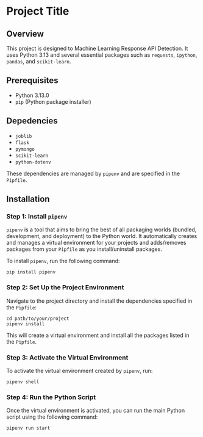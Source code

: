 # Project Title

## Overview
This project is designed to Machine Learning Response API Detection. It uses Python 3.13 and several essential packages such as `requests`, `ipython`, `pandas`, and `scikit-learn`.

## Prerequisites
- Python 3.13.0
- `pip` (Python package installer)

## Depedencies
- `joblib`
- `flask`
- `pymongo`
- `scikit-learn`
- `python-dotenv`

These dependencies are managed by `pipenv` and are specified in the `Pipfile`.

## Installation

### Step 1: Install `pipenv`
`pipenv` is a tool that aims to bring the best of all packaging worlds (bundled, development, and deployment) to the Python world. It automatically creates and manages a virtual environment for your projects and adds/removes packages from your `Pipfile` as you install/uninstall packages.

To install `pipenv`, run the following command:
```
pip install pipenv
```

### Step 2: Set Up the Project Environment
Navigate to the project directory and install the dependencies specified in the `Pipfile`:
```
cd path/to/your/project
pipenv install
```
This will create a virtual environment and install all the packages listed in the `Pipfile`.

### Step 3: Activate the Virtual Environment
To activate the virtual environment created by `pipenv`, run:
```
pipenv shell
```

### Step 4: Run the Python Script
Once the virtual environment is activated, you can run the main Python script using the following command:
```
pipenv run start
```